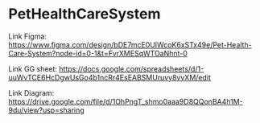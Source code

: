 # PetHealthCareSystem
Link Figma: https://www.figma.com/design/bDE7mcE0UIWcoK6xSTx49e/Pet-Health-Care-System?node-id=0-1&t=FvrXMESqWTOaNhnt-0

Link GG sheet: https://docs.google.com/spreadsheets/d/1-uuWvTCE6HcDgwUsGo4b1ncRr4EsEABSMUruvy8vvXM/edit

Link Diagram: https://drive.google.com/file/d/1OhPngT_shmo0aaa9D8QQonBA4h1M-9du/view?usp=sharing